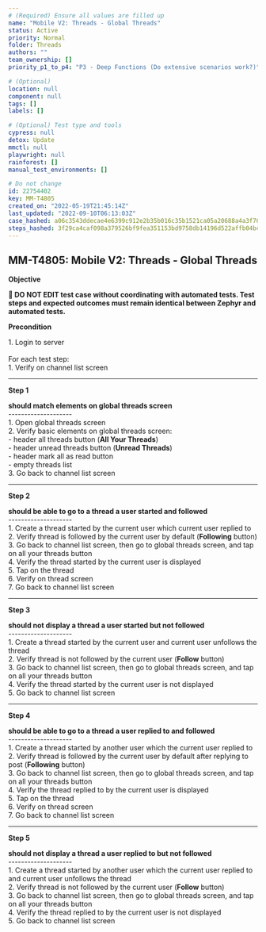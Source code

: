 ```yaml
---
# (Required) Ensure all values are filled up
name: "Mobile V2: Threads - Global Threads"
status: Active
priority: Normal
folder: Threads
authors: ""
team_ownership: []
priority_p1_to_p4: "P3 - Deep Functions (Do extensive scenarios work?)"

# (Optional)
location: null
component: null
tags: []
labels: []

# (Optional) Test type and tools
cypress: null
detox: Update
mmctl: null
playwright: null
rainforest: []
manual_test_environments: []

# Do not change
id: 22754402
key: MM-T4805
created_on: "2022-05-19T21:45:14Z"
last_updated: "2022-09-10T06:13:03Z"
case_hashed: a06c3543ddecae4e6399c912e2b35b016c35b1521ca05a20688a4a3f70385a5090daf61c6f8d4f76e76a89139ff5f2d9
steps_hashed: 3f29ca4caf098a379526bf9fea351153bd9758db14196d522affb04bc843f2b5809f134eeccfdaa91ff5944176941d4e
---
```


<!-- (Auto-generated) Based on frontmatter's "key" and "name" -->

## MM-T4805: Mobile V2: Threads - Global Threads

**Objective**

**🛑 DO NOT EDIT test case without coordinating with automated tests. Test steps and expected outcomes must remain identical between Zephyr and automated tests.**

**Precondition**

1\. Login to server\
\
For each test step:\
1\. Verify on channel list screen

---

**Step 1**

**should match elements on global threads screen**\
\--------------------\
1\. Open global threads screen\
2\. Verify basic elements on global threads screen:\
\- header all threads button (**All Your Threads**)\
\- header unread threads button (**Unread Threads**)\
\- header mark all as read button\
\- empty threads list\
3\. Go back to channel list screen

---

**Step 2**

**should be able to go to a thread a user started and followed**\
\--------------------\
1\. Create a thread started by the current user which current user replied to\
2\. Verify thread is followed by the current user by default (**Following** button)\
3\. Go back to channel list screen, then go to global threads screen, and tap on all your threads button\
4\. Verify the thread started by the current user is displayed\
5\. Tap on the thread\
6\. Verify on thread screen\
7\. Go back to channel list screen

---

**Step 3**

**should not display a thread a user started but not followed**\
\--------------------\
1\. Create a thread started by the current user and current user unfollows the thread\
2\. Verify thread is not followed by the current user (**Follow** button)\
3\. Go back to channel list screen, then go to global threads screen, and tap on all your threads button\
4\. Verify the thread started by the current user is not displayed\
5\. Go back to channel list screen

---

**Step 4**

**should be able to go to a thread a user replied to and followed**\
\--------------------\
1\. Create a thread started by another user which the current user replied to\
2\. Verify thread is followed by the current user by default after replying to post (**Following** button)\
3\. Go back to channel list screen, then go to global threads screen, and tap on all your threads button\
4\. Verify the thread replied to by the current user is displayed\
5\. Tap on the thread\
6\. Verify on thread screen\
7\. Go back to channel list screen

---

**Step 5**

**should not display a thread a user replied to but not followed**\
\--------------------\
1\. Create a thread started by another user which the current user replied to and current user unfollows the thread\
2\. Verify thread is not followed by the current user (**Follow** button)\
3\. Go back to channel list screen, then go to global threads screen, and tap on all your threads button\
4\. Verify the thread replied to by the current user is not displayed\
5\. Go back to channel list screen
